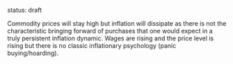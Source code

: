 status: draft

Commodity prices will stay high but inflation will dissipate as there is not the characteristic bringing forward of purchases that one would expect in a truly persistent inflation dynamic. Wages are rising and the price level is rising but there is no classic inflationary psychology (panic buying/hoarding).
